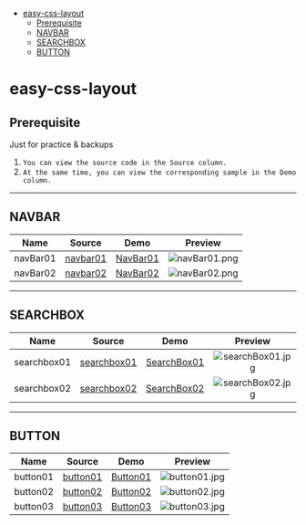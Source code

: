 - [easy-css-layout](#easy-css-layout)
  - [Prerequisite](#prerequisite)
  - [NAVBAR](#navbar)
  - [SEARCHBOX](#searchbox)
  - [BUTTON](#button)

easy-css-layout
===============

Prerequisite
----------------

Just for practice & backups

1.  `You can view the source code in the Source column.`
2.  `At the same time, you can view the corresponding sample in the Demo column.`

----------------

## NAVBAR

|Name|Source|Demo|Preview|
|:---:|:---:|:---:|:---:|
|navBar01|[navbar01](https://github.com/ajycc20/easy-css-layout/blob/master/navbar/navbar01.html)|[NavBar01](https://ajycc20.github.io/easy-css-layout/navbar/navbar01.html)|![navBar01.png](https://img2.ajycc20.xyz/images/2019/08/11/cCwnFSkkb25owr2b.png)|
|navBar02|[navbar02](https://github.com/ajycc20/easy-css-layout/blob/master/navbar/navbar02.html)|[NavBar02](https://ajycc20.github.io/easy-css-layout/navbar/navbar02.html)|![navBar02.png](https://img2.ajycc20.xyz/images/2019/08/14/EagA29gpeaY1PQCr.jpg)|

-------------------

## SEARCHBOX

|Name|Source|Demo|Preview|
|:---:|:---:|:---:|:---:|
|searchbox01|[searchbox01](https://github.com/ajycc20/easy-css-layout/blob/master/searchbox/searchbox01.html)|[SearchBox01](https://ajycc20.github.io/easy-css-layout/searchbox/searchbox01.html)|![searchBox01.jpg](https://img2.ajycc20.xyz/images/2019/08/12/vIrHtMwqh602KnZg.jpg)|
|searchbox02|[searchbox02](https://github.com/ajycc20/easy-css-layout/blob/master/searchbox/searchbox02.html)|[SearchBox02](https://ajycc20.github.io/easy-css-layout/searchbox/searchbox02.html)|![searchBox02.jpg](https://img2.ajycc20.xyz/images/2019/08/12/Ixnmo0YTif0HXaKq.jpg)|

---------------------

## BUTTON

|Name|Source|Demo|Preview|
|:---:|:---:|:---:|:---:|
|button01|[button01](https://github.com/ajycc20/easy-css-layout/blob/master/button/button01.html)|[Button01](https://ajycc20.github.io/easy-css-layout/button/button01.html)|![button01.jpg](https://img2.ajycc20.xyz/images/2019/08/13/b1r3UulwdQHwuobA.jpg)|
|button02|[button02](https://github.com/ajycc20/easy-css-layout/blob/master/button/button02.html)|[Button02](https://ajycc20.github.io/easy-css-layout/button/button02.html)|![button02.jpg](https://img2.ajycc20.xyz/images/2019/08/15/rCbp2jdUwSK7v194.jpg)|
|button03|[button03](https://github.com/ajycc20/easy-css-layout/blob/master/button/button03.html)|[Button03](https://ajycc20.github.io/easy-css-layout/button/button03.html)|![button03.jpg](https://img2.ajycc20.xyz/images/2019/08/15/Bum6U432miq5Kwdo.jpg)|

